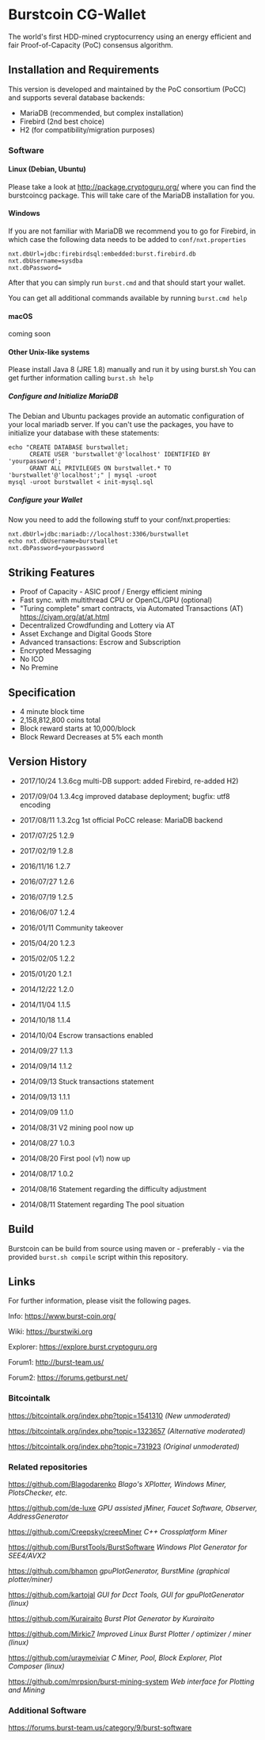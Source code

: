 # Burstcoin CG-Wallet

The world's first HDD-mined cryptocurrency using an energy efficient
and fair Proof-of-Capacity (PoC) consensus algorithm.

## Installation and Requirements

This version is developed and maintained by the PoC consortium (PoCC) and supports several database backends:
- MariaDB (recommended, but complex installation)
- Firebird (2nd best choice)
- H2 (for compatibility/migration purposes)


### Software

#### Linux (Debian, Ubuntu)

Please take a look at http://package.cryptoguru.org/ where you can find the burstcoincg package. This will take care of the MariaDB installation for you.

#### Windows

If you are not familiar with MariaDB we recommend you to go for Firebird, in which case the following data needs to be added to `conf/nxt.properties`
```
nxt.dbUrl=jdbc:firebirdsql:embedded:burst.firebird.db
nxt.dbUsername=sysdba
nxt.dbPassword=
```
After that you can simply run `burst.cmd` and that should start your wallet.

You can get all additional commands available by running `burst.cmd help`

#### macOS

coming soon

#### Other Unix-like systems

Please install Java 8 (JRE 1.8) manually and run it by using burst.sh
You can get further information calling `burst.sh help`

##### Configure and Initialize MariaDB

The Debian and Ubuntu packages provide an automatic configuration of
your local mariadb server. If you can't use the packages, you have to initialize your database with these statements:

```
echo "CREATE DATABASE burstwallet; 
      CREATE USER 'burstwallet'@'localhost' IDENTIFIED BY 'yourpassword';
      GRANT ALL PRIVILEGES ON burstwallet.* TO 'burstwallet'@'localhost';" | mysql -uroot
mysql -uroot burstwallet < init-mysql.sql
```

##### Configure your Wallet

Now you need to add the following stuff to your conf/nxt.properties:

```
nxt.dbUrl=jdbc:mariadb://localhost:3306/burstwallet
echo nxt.dbUsername=burstwallet
nxt.dbPassword=yourpassword
```

## Striking Features

- Proof of Capacity - ASIC proof / Energy efficient mining
- Fast sync. with multithread CPU or OpenCL/GPU (optional)
- "Turing complete" smart contracts, via Automated Transactions (AT) https://ciyam.org/at/at.html
- Decentralized Crowdfunding and Lottery via AT
- Asset Exchange and Digital Goods Store
- Advanced transactions: Escrow and Subscription
- Encrypted Messaging
- No ICO
- No Premine

## Specification

- 4 minute block time
- 2,158,812,800 coins total
- Block reward starts at 10,000/block
- Block Reward Decreases at 5% each month

## Version History

- 2017/10/24 1.3.6cg multi-DB support: added Firebird, re-added H2) 
- 2017/09/04 1.3.4cg improved database deployment; bugfix: utf8 encoding
- 2017/08/11 1.3.2cg 1st official PoCC release: MariaDB backend

- 2017/07/25 1.2.9
- 2017/02/19 1.2.8
- 2016/11/16 1.2.7
- 2016/07/27 1.2.6
- 2016/07/19 1.2.5
- 2016/06/07 1.2.4
- 2016/01/11 Community takeover
- 2015/04/20 1.2.3
- 2015/02/05 1.2.2
- 2015/01/20 1.2.1
- 2014/12/22 1.2.0
- 2014/11/04 1.1.5
- 2014/10/18 1.1.4
- 2014/10/04 Escrow transactions enabled
- 2014/09/27 1.1.3
- 2014/09/14 1.1.2
- 2014/09/13 Stuck transactions statement
- 2014/09/13 1.1.1
- 2014/09/09 1.1.0
- 2014/08/31 V2 mining pool now up
- 2014/08/27 1.0.3
- 2014/08/20 First pool (v1) now up
- 2014/08/17 1.0.2
- 2014/08/16 Statement regarding the difficulty adjustment
- 2014/08/11 Statement regarding The pool situation

## Build

Burstcoin can be build from source using maven or - preferably - via the provided `burst.sh compile` script within this repository.

## Links

For further information, please visit the following pages.

Info: https://www.burst-coin.org/

Wiki: https://burstwiki.org

Explorer: https://explore.burst.cryptoguru.org

Forum1: http://burst-team.us/

Forum2: https://forums.getburst.net/

### Bitcointalk

https://bitcointalk.org/index.php?topic=1541310 *(New unmoderated)*

https://bitcointalk.org/index.php?topic=1323657 *(Alternative moderated)*

https://bitcointalk.org/index.php?topic=731923 *(Original unmoderated)*

### Related repositories

https://github.com/Blagodarenko  *Blago's XPlotter, Windows Miner, PlotsChecker, etc.*

https://github.com/de-luxe *GPU assisted jMiner, Faucet Software, Observer, AddressGenerator*

https://github.com/Creepsky/creepMiner *C++ Crossplatform Miner*

https://github.com/BurstTools/BurstSoftware *Windows Plot Generator for SEE4/AVX2*

https://github.com/bhamon *gpuPlotGenerator, BurstMine (graphical plotter/miner)*

https://github.com/kartojal *GUI for Dcct Tools, GUI for gpuPlotGenerator (linux)*

https://github.com/Kurairaito *Burst Plot Generator by Kurairaito*

https://github.com/Mirkic7 *Improved Linux Burst Plotter / optimizer / miner (linux)*

https://github.com/uraymeiviar *C Miner, Pool, Block Explorer, Plot Composer (linux)*

https://github.com/mrpsion/burst-mining-system *Web interface for Plotting and Mining*

### Additional Software
https://forums.burst-team.us/category/9/burst-software
